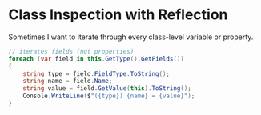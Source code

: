 # Class Inspection with Reflection
Sometimes I want to iterate through every class-level variable or property.

```cs
// iterates fields (not properties)
foreach (var field in this.GetType().GetFields())
{
    string type = field.FieldType.ToString();
    string name = field.Name;
    string value = field.GetValue(this).ToString();
    Console.WriteLine($"({type}) {name} = {value}");
}
```
